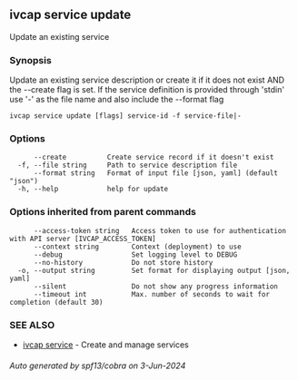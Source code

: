 ## ivcap service update

Update an existing service

### Synopsis

Update an existing service description or create it if it does not exist
AND the --create flag is set. If the service definition is provided
through 'stdin' use '-' as the file name and also include the --format flag 

```
ivcap service update [flags] service-id -f service-file|-
```

### Options

```
      --create          Create service record if it doesn't exist
  -f, --file string     Path to service description file
      --format string   Format of input file [json, yaml] (default "json")
  -h, --help            help for update
```

### Options inherited from parent commands

```
      --access-token string   Access token to use for authentication with API server [IVCAP_ACCESS_TOKEN]
      --context string        Context (deployment) to use
      --debug                 Set logging level to DEBUG
      --no-history            Do not store history
  -o, --output string         Set format for displaying output [json, yaml]
      --silent                Do not show any progress information
      --timeout int           Max. number of seconds to wait for completion (default 30)
```

### SEE ALSO

* [ivcap service](ivcap_service.md)	 - Create and manage services 

###### Auto generated by spf13/cobra on 3-Jun-2024

